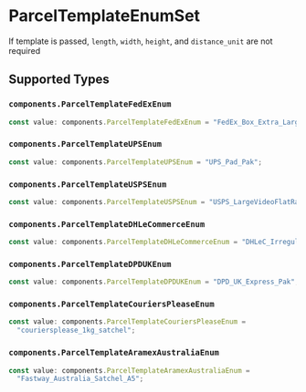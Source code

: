 # ParcelTemplateEnumSet

If template is passed, `length`, `width`, `height`, and `distance_unit` are not required


## Supported Types

### `components.ParcelTemplateFedExEnum`

```typescript
const value: components.ParcelTemplateFedExEnum = "FedEx_Box_Extra_Large_1";
```

### `components.ParcelTemplateUPSEnum`

```typescript
const value: components.ParcelTemplateUPSEnum = "UPS_Pad_Pak";
```

### `components.ParcelTemplateUSPSEnum`

```typescript
const value: components.ParcelTemplateUSPSEnum = "USPS_LargeVideoFlatRateBox";
```

### `components.ParcelTemplateDHLeCommerceEnum`

```typescript
const value: components.ParcelTemplateDHLeCommerceEnum = "DHLeC_Irregular";
```

### `components.ParcelTemplateDPDUKEnum`

```typescript
const value: components.ParcelTemplateDPDUKEnum = "DPD_UK_Express_Pak";
```

### `components.ParcelTemplateCouriersPleaseEnum`

```typescript
const value: components.ParcelTemplateCouriersPleaseEnum =
  "couriersplease_1kg_satchel";
```

### `components.ParcelTemplateAramexAustraliaEnum`

```typescript
const value: components.ParcelTemplateAramexAustraliaEnum =
  "Fastway_Australia_Satchel_A5";
```

